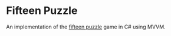 Fifteen Puzzle
==============

An implementation of the [fifteen puzzle](http://en.wikipedia.org/wiki/Fifteen_puzzle) game in C# using MVVM.